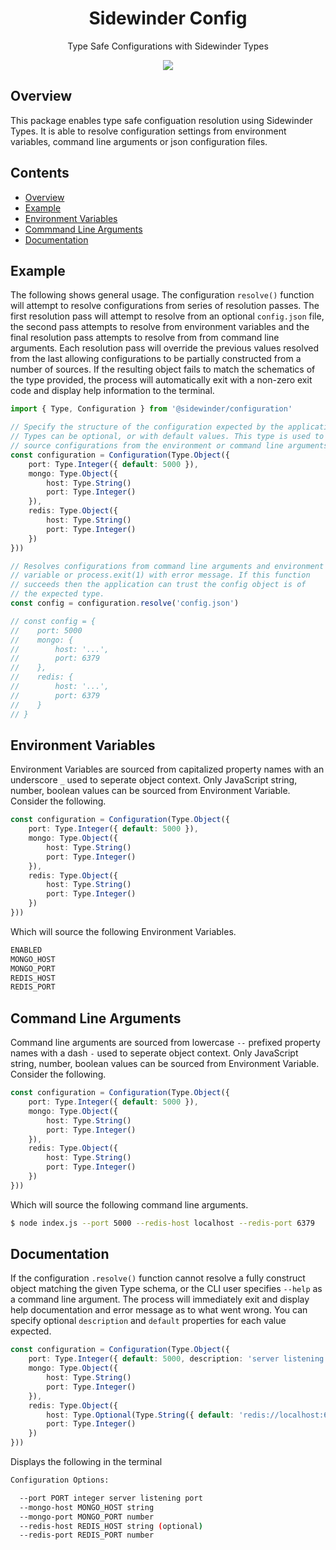 <div align='center'>

<h1>Sidewinder Config</h1>

<p>Type Safe Configurations with Sidewinder Types</p>

[<img src="https://img.shields.io/npm/v/@sidewinder/config?label=%40sidewinder%2Fconfig">](https://www.npmjs.com/package/@sidewinder/config)

</div>

## Overview

This package enables type safe configuation resolution using Sidewinder Types. It is able to resolve configuration settings from environment variables, command line arguments or json configuration files.

## Contents

- [Overview](#Overview)
- [Example](#Example)
- [Environment Variables](#EnvironmentVariables)
- [Commmand Line Arguments](#CommandLineArguments)
- [Documentation](#Documentation)

## Example

The following shows general usage. The configuration `resolve()` function will attempt to resolve configurations from series of resolution passes. The first resolution pass will attempt to resolve from an optional `config.json` file, the second pass attempts to resolve from environment variables and the final resolution pass attempts to resolve from from command line arguments. Each resolution pass will override the previous values resolved from the last allowing configurations to be partially constructed from a number of sources. If the resulting object fails to match the schematics of the type provided, the process will automatically exit with a non-zero exit code and display help information to the terminal.

```typescript
import { Type, Configuration } from '@sidewinder/configuration'

// Specify the structure of the configuration expected by the application.
// Types can be optional, or with default values. This type is used to
// source configurations from the environment or command line arguments.
const configuration = Configuration(Type.Object({
    port: Type.Integer({ default: 5000 }),
    mongo: Type.Object({
        host: Type.String()
        port: Type.Integer()
    }),
    redis: Type.Object({
        host: Type.String()
        port: Type.Integer()
    })
}))

// Resolves configurations from command line arguments and environment
// variable or process.exit(1) with error message. If this function
// succeeds then the application can trust the config object is of
// the expected type.
const config = configuration.resolve('config.json')

// const config = {
//    port: 5000
//    mongo: {
//        host: '...',
//        port: 6379
//    },
//    redis: {
//        host: '...',
//        port: 6379
//    }
// }
```

## Environment Variables

Environment Variables are sourced from capitalized property names with an underscore `_` used to seperate object context. Only JavaScript string, number, boolean values can be sourced from Environment Variable. Consider the following.

```typescript
const configuration = Configuration(Type.Object({
    port: Type.Integer({ default: 5000 }),
    mongo: Type.Object({
        host: Type.String()
        port: Type.Integer()
    }),
    redis: Type.Object({
        host: Type.String()
        port: Type.Integer()
    })
}))

```

Which will source the following Environment Variables.

```bash
ENABLED
MONGO_HOST
MONGO_PORT
REDIS_HOST
REDIS_PORT
```

## Command Line Arguments

Command line arguments are sourced from lowercase `--` prefixed property names with a dash `-` used to seperate object context. Only JavaScript string, number, boolean values can be sourced from Environment Variable. Consider the following.

```typescript
const configuration = Configuration(Type.Object({
    port: Type.Integer({ default: 5000 }),
    mongo: Type.Object({
        host: Type.String()
        port: Type.Integer()
    }),
    redis: Type.Object({
        host: Type.String()
        port: Type.Integer()
    })
}))

```

Which will source the following command line arguments.

```bash
$ node index.js --port 5000 --redis-host localhost --redis-port 6379
```

## Documentation

If the configuration `.resolve()` function cannot resolve a fully construct object matching the given Type schema, or the CLI user specifies `--help` as a command line argument. The process will immediately exit and display help documentation and error message as to what went wrong. You can specify optional `description` and `default` properties for each value expected.

```typescript
const configuration = Configuration(Type.Object({
    port: Type.Integer({ default: 5000, description: 'server listening port'  }),
    mongo: Type.Object({
        host: Type.String()
        port: Type.Integer()
    }),
    redis: Type.Object({
        host: Type.Optional(Type.String({ default: 'redis://localhost:6379' }))
        port: Type.Integer()
    })
}))
```

Displays the following in the terminal

```bash
Configuration Options:

  --port PORT integer server listening port
  --mongo-host MONGO_HOST string
  --mongo-port MONGO_PORT number
  --redis-host REDIS_HOST string (optional)
  --redis-port REDIS_PORT number
```
